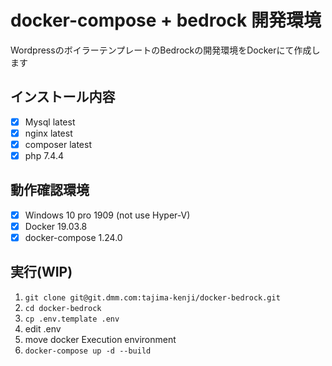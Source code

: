 # docker-compose + bedrock 開発環境 

WordpressのボイラーテンプレートのBedrockの開発環境をDockerにて作成します

## インストール内容 
- [x] Mysql latest
- [x] nginx latest
- [x] composer latest
- [x] php 7.4.4

## 動作確認環境
- [x] Windows 10 pro 1909 (not use Hyper-V)
- [x] Docker 19.03.8
- [x] docker-compose 1.24.0

## 実行(WIP)
1. `git clone git@git.dmm.com:tajima-kenji/docker-bedrock.git`
2. `cd docker-bedrock`
3. `cp .env.template .env`
4. edit .env
5. move docker Execution environment
6. `docker-compose up -d --build`